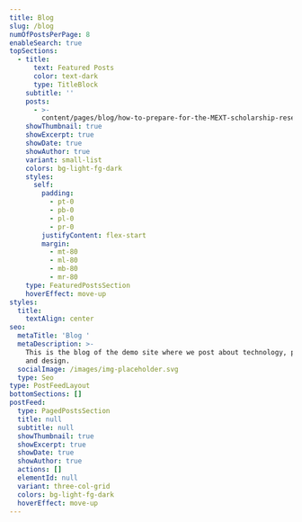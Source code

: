 ```yaml
---
title: Blog
slug: /blog
numOfPostsPerPage: 8
enableSearch: true
topSections:
  - title:
      text: Featured Posts
      color: text-dark
      type: TitleBlock
    subtitle: ''
    posts:
      - >-
        content/pages/blog/how-to-prepare-for-the-MEXT-scholarship-research-students.md
    showThumbnail: true
    showExcerpt: true
    showDate: true
    showAuthor: true
    variant: small-list
    colors: bg-light-fg-dark
    styles:
      self:
        padding:
          - pt-0
          - pb-0
          - pl-0
          - pr-0
        justifyContent: flex-start
        margin:
          - mt-80
          - ml-80
          - mb-80
          - mr-80
    type: FeaturedPostsSection
    hoverEffect: move-up
styles:
  title:
    textAlign: center
seo:
  metaTitle: 'Blog '
  metaDescription: >-
    This is the blog of the demo site where we post about technology, product,
    and design.
  socialImage: /images/img-placeholder.svg
  type: Seo
type: PostFeedLayout
bottomSections: []
postFeed:
  type: PagedPostsSection
  title: null
  subtitle: null
  showThumbnail: true
  showExcerpt: true
  showDate: true
  showAuthor: true
  actions: []
  elementId: null
  variant: three-col-grid
  colors: bg-light-fg-dark
  hoverEffect: move-up
---
```


